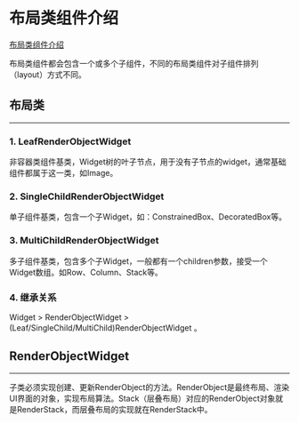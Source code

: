 # 布局类组件介绍

[布局类组件介绍](https://book.flutterchina.club/chapter4/intro.html#_4-1-%E5%B8%83%E5%B1%80%E7%B1%BB%E7%BB%84%E4%BB%B6%E7%AE%80%E4%BB%8B)

布局类组件都会包含一个或多个子组件，不同的布局类组件对子组件排列（layout）方式不同。

## 布局类
---
### 1. LeafRenderObjectWidget

非容器类组件基类，Widget树的叶子节点，用于没有子节点的widget，通常基础组件都属于这一类，如Image。

### 2. SingleChildRenderObjectWidget	

单子组件基类，包含一个子Widget，如：ConstrainedBox、DecoratedBox等。

### 3. MultiChildRenderObjectWidget

多子组件基类，包含多个子Widget，一般都有一个children参数，接受一个Widget数组。如Row、Column、Stack等。

### 4. 继承关系

Widget > RenderObjectWidget > (Leaf/SingleChild/MultiChild)RenderObjectWidget 。

## RenderObjectWidget
---

子类必须实现创建、更新RenderObject的方法。RenderObject是最终布局、渲染UI界面的对象，实现布局算法。Stack（层叠布局）对应的RenderObject对象就是RenderStack，而层叠布局的实现就在RenderStack中。